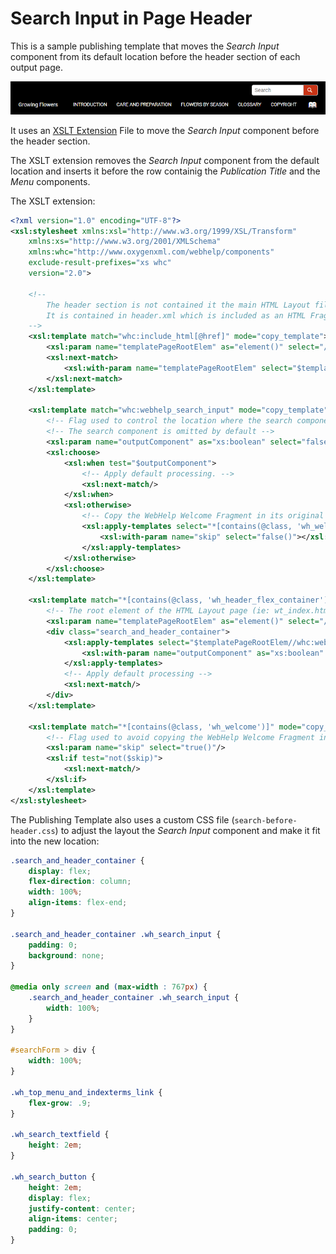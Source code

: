 # Search Input in Page Header

This is a sample publishing template that moves the *Search Input* component from its default location before the header section of each output page.

![Output Sample](search-before-header.png)

It uses an 
[XSLT Extension](https://www.oxygenxml.com/doc/versions/23.1/ug-webhelp-responsive/topics/whr-responsive-override-xslt-dita-xslt-import.html) File to move the *Search Input* component before the header section.

The XSLT extension removes the *Search Input* component from the default location and inserts it before the row containig the *Publication Title* and the *Menu* components. 

The XSLT extension:
```xml
<?xml version="1.0" encoding="UTF-8"?>
<xsl:stylesheet xmlns:xsl="http://www.w3.org/1999/XSL/Transform"
    xmlns:xs="http://www.w3.org/2001/XMLSchema"
    xmlns:whc="http://www.oxygenxml.com/webhelp/components"
    exclude-result-prefixes="xs whc"
    version="2.0">
    
    <!-- 
        The header section is not contained it the main HTML Layout file.
        It is contained in header.xml which is included as an HTML Fragment file.  
    --> 
    <xsl:template match="whc:include_html[@href]" mode="copy_template">
        <xsl:param name="templatePageRootElem" as="element()" select="/*" tunnel="yes"></xsl:param>
        <xsl:next-match>
            <xsl:with-param name="templatePageRootElem" select="$templatePageRootElem" tunnel="yes"/>
        </xsl:next-match>
    </xsl:template>
    
    <xsl:template match="whc:webhelp_search_input" mode="copy_template">
        <!-- Flag used to control the location where the search component is emitted. -->
        <!-- The search component is omitted by default -->
        <xsl:param name="outputComponent" as="xs:boolean" select="false()" tunnel="yes"/>
        <xsl:choose>
            <xsl:when test="$outputComponent">
                <!-- Apply default processing. -->
                <xsl:next-match/>
            </xsl:when>
            <xsl:otherwise>
                <!-- Copy the WebHelp Welcome Fragment in its original location -->
                <xsl:apply-templates select="*[contains(@class, 'wh_welcome')]" mode="copy_template">
                    <xsl:with-param name="skip" select="false()"></xsl:with-param>
                </xsl:apply-templates>                
            </xsl:otherwise>
        </xsl:choose>
    </xsl:template>
    
    <xsl:template match="*[contains(@class, 'wh_header_flex_container')]" mode="copy_template">
        <!-- The root element of the HTML Layout page (ie: wt_index.html, wt_topic, etc. ). -->
        <xsl:param name="templatePageRootElem" as="element()" select="/*" tunnel="yes"/>
        <div class="search_and_header_container">
            <xsl:apply-templates select="$templatePageRootElem//whc:webhelp_search_input" mode="copy_template">
                <xsl:with-param name="outputComponent" as="xs:boolean" select="true()" tunnel="yes"/>
            </xsl:apply-templates>
            <!-- Apply default processing -->
            <xsl:next-match/>
        </div>
    </xsl:template>
    
    <xsl:template match="*[contains(@class, 'wh_welcome')]" mode="copy_template">
        <!-- Flag used to avoid copying the WebHelp Welcome Fragment in the header section -->
        <xsl:param name="skip" select="true()"/>
        <xsl:if test="not($skip)">
            <xsl:next-match/>
        </xsl:if>
    </xsl:template>
</xsl:stylesheet>
```

The Publishing Template also uses a custom CSS file (`search-before-header.css`) to adjust the layout the *Search Input* component and make it fit into the new location:
```css
.search_and_header_container {
    display: flex;
    flex-direction: column;
    width: 100%;
    align-items: flex-end;
}

.search_and_header_container .wh_search_input {
    padding: 0;
    background: none;
}

@media only screen and (max-width : 767px) {
    .search_and_header_container .wh_search_input {
        width: 100%;
    }
}

#searchForm > div {
    width: 100%;
}

.wh_top_menu_and_indexterms_link {
    flex-grow: .9;
}

.wh_search_textfield {
    height: 2em;
}

.wh_search_button {
    height: 2em;
    display: flex;
    justify-content: center;
    align-items: center;
    padding: 0;
}
```



